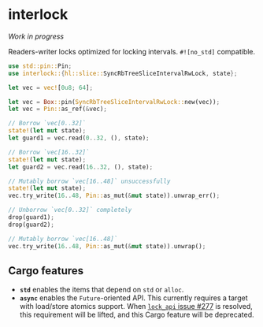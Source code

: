 # interlock

*Work in progress*

Readers-writer locks optimized for locking intervals. `#![no_std]` compatible.

```rust
use std::pin::Pin;
use interlock::{hl::slice::SyncRbTreeSliceIntervalRwLock, state};

let vec = vec![0u8; 64];

let vec = Box::pin(SyncRbTreeSliceIntervalRwLock::new(vec));
let vec = Pin::as_ref(&vec);

// Borrow `vec[0..32]`
state!(let mut state);
let guard1 = vec.read(0..32, (), state);

// Borrow `vec[16..32]`
state!(let mut state);
let guard2 = vec.read(16..32, (), state);

// Mutably borrow `vec[16..48]` unsuccessfully
state!(let mut state);
vec.try_write(16..48, Pin::as_mut(&mut state)).unwrap_err();

// Unborrow `vec[0..32]` completely
drop(guard1);
drop(guard2);

// Mutably borrow `vec[16..48]`
vec.try_write(16..48, Pin::as_mut(&mut state)).unwrap();
```

## Cargo features

 - **`std`** enables the items that depend on `std` or `alloc`.
 - **`async`** enables the `Future`-oriented API. This currently requires a target with load/store atomics support. When [`lock_api` issue #277][1] is resolved, this requirement will be lifted, and this Cargo feature will be deprecated.

[1]: https://github.com/Amanieu/parking_lot/issues/277